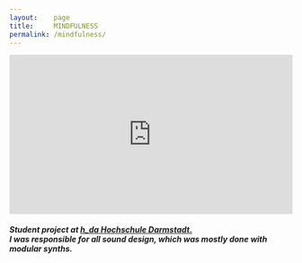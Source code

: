 ```yaml
---
layout:    page
title:     MINDFULNESS
permalink: /mindfulness/
---
```

<div align="center">
<style>.embed-container { position: relative; padding-bottom: 56.25%; height: 0; overflow: hidden; max-width: 100%; } .embed-container iframe, .embed-container object, .embed-container embed { position: absolute; top: 0; left: 0; width: 100%; height: 100%; }</style><div class='embed-container'><iframe src='https://player.vimeo.com/video/268079066' frameborder='0' webkitAllowFullScreen mozallowfullscreen allowFullScreen></iframe></div>
</div>
<h5>Student project at <a href="https://www.h-da.de/"> h_da Hochschule Darmstadt. </a><br>I was responsible for all sound design, which was mostly done with modular synths.</h5>
